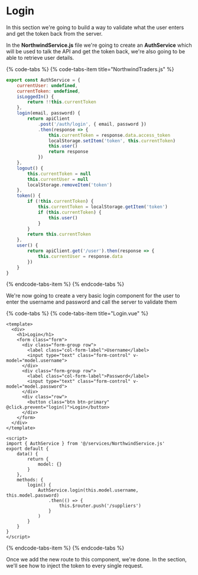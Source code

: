 # Login

In this section we're going to build a way to validate what the user enters and get the token back from the server.

In the **NorthwindService.js** file we're going to create an **AuthService** which will be used to talk the API and get the token back, we're also going to be able to retrieve user details.

{% code-tabs %}
{% code-tabs-item title="NorthwindTraders.js" %}
```javascript
export const AuthService = {
    currentUser: undefined,
    currentToken: undefined,
    isLoggedIn() {
        return !!this.currentToken
    },
    login(email, password) {
        return apiClient
            .post('/auth/login', { email, password })
            .then(response => {
                this.currentToken = response.data.access_token
                localStorage.setItem('token', this.currentToken)
                this.user()
                return response
            })
    },
    logout() {
        this.currentToken = null
        this.currentUser = null
        localStorage.removeItem('token')
    },
    token() {
        if (!this.currentToken) {
            this.currentToken = localStorage.getItem('token')
            if (this.currentToken) {
                this.user()
            }
        }
        return this.currentToken
    },
    user() {
        return apiClient.get('/user').then(response => {
            this.currentUser = response.data
        })
    }
}
```
{% endcode-tabs-item %}
{% endcode-tabs %}

We're now going to create a very basic login component for the user to enter the username and password and call the server to validate them

{% code-tabs %}
{% code-tabs-item title="Login.vue" %}
```markup
<template>
  <div>
    <h1>Login</h1>
    <form class="form">
      <div class="form-group row">
        <label class="col-form-label">Username</label>
        <input type="text" class="form-control" v-model="model.username">
      </div>
      <div class="form-group row">
        <label class="col-form-label">Password</label>
        <input type="text" class="form-control" v-model="model.password">
      </div>
      <div class="row">
        <button class="btn btn-primary" @click.prevent="login()">Login</button>
      </div>
    </form>
  </div>
</template>

<script>
import { AuthService } from '@/services/NorthwindService.js'
export default {
    data() {
        return {
            model: {}
        }
    },
    methods: {
        login() {
            AuthService.login(this.model.username, this.model.password)
                .then(() => {
                    this.$router.push('/suppliers')
                }
            )
        }
    }
}
</script>
```
{% endcode-tabs-item %}
{% endcode-tabs %}

Once we add the new route to this component, we're done. In the section, we'll see how to inject the token to every single request.

